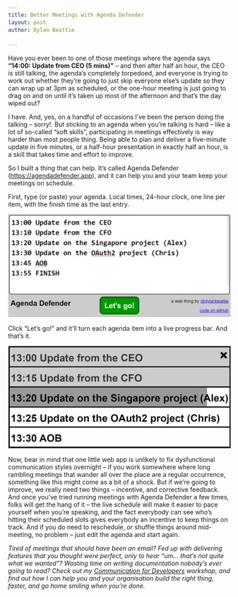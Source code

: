 ```yaml
---
title: Better Meetings with Agenda Defender
layout: post
author: Dylan Beattie

---
```


Have you ever been to one of those meetings where the agenda says **“14:00: Update from CEO (5 mins)”** – and then after half an hour, the CEO is still talking, the agenda’s completely torpedoed, and everyone is trying to work out whether they’re going to just skip everyone else’s update so they can wrap up at 3pm as scheduled, or the one-hour meeting is just going to drag on and on until it’s taken up most of the afternoon and that’s the day wiped out?

I have. And, yes, on a handful of occasions I’ve been the person doing the talking – sorry!. But sticking to an agenda when you’re talking is hard – like a lot of so-called “soft skills”, participating in meetings effectively is way harder than most people thing. Being able to plan and deliver a five-minute update in five minutes, or a half-hour presentation in exactly half an hour, is a skill that takes time and effort to improve.

So I built a thing that can help. It’s called Agenda Defender (https://agendadefender.app), and it can help you and your team keep your meetings on schedule.

First, type (or paste) your agenda. Local times, 24-hour clock, one line per item, with the finish time as the last entry.

![Agenda Defender: schedule view](/images/posts/2019-12-02-better-meetings-with-agenda-defender.assets/schedule.png)

Click “Let’s go!” and it’ll turn each agenda item into a live progress bar. And that’s it.

![Agenda Defender: live view](/images/posts/2019-12-02-better-meetings-with-agenda-defender.assets/progress.gif)

Now, bear in mind that one little web app is unlikely to fix dysfunctional communication styles overnight – if you work somewhere where long rambling meetings that wander all over the place are a regular occurrence, something like this might come as a bit of a shock. But if we’re going to improve, we really need two things – incentive, and corrective feedback. And once you’ve tried running meetings with Agenda Defender a few times, folks will get the hang of it – the live schedule will make it easier to pace yourself when you’re speaking, and the fact everybody can see who’s hitting their scheduled slots gives everybody an incentive to keep things on track. And if you do need to reschedule, or shuffle things around mid-meeting, no problem –  just edit the agenda and start again.

*Tired of meetings that should have been an email? Fed up with delivering features that you thought were perfect, only to hear “um… that’s not quite what we wanted”? Wasting time on writing documentation nobody’s ever going to read? Check out my [Communication for Developers](https://dylanbeattie.net/workshops/communication-for-developers/) workshop, and find out how I can help you and your organisation build the right thing, faster, and go home smiling when you’re done.*